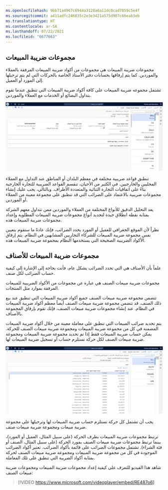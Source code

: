 ```yaml
---
ms.openlocfilehash: 9bb71a4967c6944a3128a6a11dc0cad7859c5e4f
ms.sourcegitcommit: a411adfc246835c2e3e3421a575d907c66eab3eb
ms.translationtype: HT
ms.contentlocale: ar-SA
ms.lasthandoff: 07/22/2021
ms.locfileid: "6677663"
---
```

## <a name="sales-tax-groups"></a>مجموعات ضريبة المبيعات 

مجموعات ضريبة المبيعات هي مجموعات من أكواد ضريبة المبيعات المرفقة بالعملاء والموردين. كما يتم إرفاقها بحسابات دفتر الأستاذ الخاصة بالحركات التي لم يتم ترحيلها إلى المورد أو العميل. 
 
تشتمل مجموعه ضريبة المبيعات على كافة أكواد ضريبة المبيعات التي تنطبق عندما تقوم بتداول البضائع أو الخدمات مع العملاء والموردين.


[ ![لقطة شاشة لصفحة مجموعات ضريبة المبيعات.](../media/sales-tax-groups.png) ](../media/sales-tax-groups.png#lightbox)

تنطبق قواعد ضريبية مختلفة في معظم البلدان أو المناطق عند التداول مع العملاء المحليين والخارجيين. في الكثير من الأحيان، تنقسم القواعد الضريبية للتجارة الخارجية بناءً على اتفاقيات التجارة الثنائية والمتعددة الأطراف. وبالتالي، يجب عليك إنشاء مجموعات ضريبية بالاعتماد على الضرائب التي قد تنطبق على مجموعة معينة من العملاء أو الموردين. 

يعد التحليل الدقيق للأنواع المختلفة من العملاء والموردين ممن تتداول معهم الشركة بمثابة نقطة انطلاق جيدة لتحديد أنواع مجموعات ضريبة المبيعات المطلوبة وإعداد مجموعات ضريبة المبيعات هذه.

نظراً لأن الموقع الجغرافي للعميل أو المورد يحدد الضرائب، فإنك عادةً ما ستقوم بتعيين نفس مجموعة ضريبة المبيعات للشركاء التجاريين المشابهين في النظام. يتم إرفاق الأكواد الضريبية الصحيحة التي يستخدمها النظام بمجموعة ضريبة المبيعات هذه.

## <a name="item-sales-tax-groups"></a>مجموعات ضريبة المبيعات للأصناف 

علماً بأن الأصناف هي التي تحدد الضرائب بشكل عام، فأنت بحاجة إلى الإشارة إلى كيفية حساب الضرائب لكل صنف. 

مجموعات ضريبة مبيعات الصنف هي عبارة عن مجموعات من الأكواد الضريبية للمبيعات المرفقة بموارد مثل المنتجات.

تتضمن مجموعة ضريبة مبيعات الصنف جميع أكواد ضريبة المبيعات التي تنطبق عند بيع ذلك الصنف. قد تتضمن مجموعة ضريبة مبيعات الصنف أيضاً معظم أكواد ضريبة المبيعات في النظام. عند إنشاء مجموعات ضريبة مبيعات الصنف، فإنك تقوم بإرفاق المجموعة بالأصناف.

يتم تحديد ضرائب المبيعات التي تنطبق على معاملة معينة من خلال أكواد ضريبة المبيعات المضمنة في كل من مجموعة ضريبة المبيعات ومجموعة ضريبة مبيعات الصنف للحركة. يمكن حساب ضريبة المبيعات فقط إذا تم تحديد مجموعة ضريبة المبيعات ومجموعة ضريبة مبيعات الصنف لكل حركة تستلزم حساب أو تسجيل ضريبة المبيعات لها.


[ ![لقطة شاشة لصفحة مجموعات ضريبة المبيعات للصنف.](../media/item-sales-tax-group.png) ](../media/item-sales-tax-group.png#lightbox) 

يجب أن تشتمل كل حركة تستلزم حساب ضريبة المبيعات لها وترحيلها على مجموعة ضريبة مبيعات ومجموعة ضريبة مبيعات صنف. 

ترتبط مجموعات ضريبة المبيعات بطرف الحركة (على سبيل المثال، العميل أو المورد)، بينما ترتبط مجموعات ضريبة مبيعات الصنف بمورد الحركة (على سبيل المثال، الصنف أو فئة الشراء). تشتمل مجموعات الضرائب على قائمة بأكواد الضرائب. تعتبر أكواد الضرائب الموجودة في كل من مجموعة ضريبة المبيعات ومجموعة ضريبة مبيعات الصنف لحركة بمثابة أكواد الضريبة التي تنطبق على تلك المعاملة.

شاهد هذا الفيديو للتعرف على كيفية إعداد مجموعات ضريبة المبيعات ومجموعات ضريبة مبيعات الصنف:
 
> [!VIDEO https://www.microsoft.com/videoplayer/embed/RE487o6]

